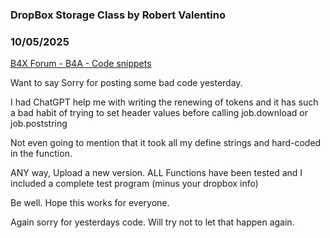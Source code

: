 ### DropBox Storage Class by Robert Valentino
### 10/05/2025
[B4X Forum - B4A - Code snippets](https://www.b4x.com/android/forum/threads/168910/)

Want to say Sorry for posting some bad code yesterday.  
  
I had ChatGPT help me with writing the renewing of tokens and it has such a bad habit of trying to set header values before calling job.download or job.poststring  
  
Not even going to mention that it took all my define strings and hard-coded in the function.  
  
ANY way, Upload a new version. ALL Functions have been tested and I included a complete test program (minus your dropbox info)  
  
Be well. Hope this works for everyone.  
  
Again sorry for yesterdays code. Will try not to let that happen again.